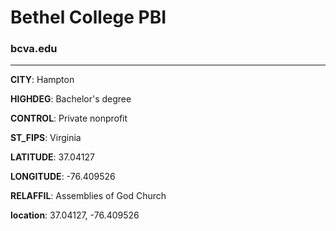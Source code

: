 # Bethel College PBI
### bcva.edu
---
**CITY**: Hampton

**HIGHDEG**: Bachelor's degree

**CONTROL**: Private nonprofit

**ST_FIPS**: Virginia

**LATITUDE**: 37.04127

**LONGITUDE**: -76.409526

**RELAFFIL**: Assemblies of God Church

**location**: 37.04127, -76.409526
